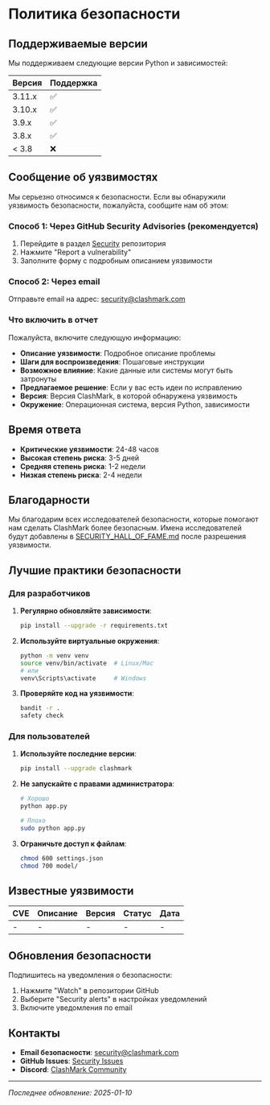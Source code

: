 # Политика безопасности

## Поддерживаемые версии

Мы поддерживаем следующие версии Python и зависимостей:

| Версия | Поддержка          |
| ------- | ------------------ |
| 3.11.x  | :white_check_mark: |
| 3.10.x  | :white_check_mark: |
| 3.9.x   | :white_check_mark: |
| 3.8.x   | :white_check_mark: |
| < 3.8   | :x:                |

## Сообщение об уязвимостях

Мы серьезно относимся к безопасности. Если вы обнаружили уязвимость безопасности, пожалуйста, сообщите нам об этом:

### Способ 1: Через GitHub Security Advisories (рекомендуется)

1. Перейдите в раздел [Security](https://github.com/your-username/clashmark/security) репозитория
2. Нажмите "Report a vulnerability"
3. Заполните форму с подробным описанием уязвимости

### Способ 2: Через email

Отправьте email на адрес: security@clashmark.com

### Что включить в отчет

Пожалуйста, включите следующую информацию:

- **Описание уязвимости**: Подробное описание проблемы
- **Шаги для воспроизведения**: Пошаговые инструкции
- **Возможное влияние**: Какие данные или системы могут быть затронуты
- **Предлагаемое решение**: Если у вас есть идеи по исправлению
- **Версия**: Версия ClashMark, в которой обнаружена уязвимость
- **Окружение**: Операционная система, версия Python, зависимости

## Время ответа

- **Критические уязвимости**: 24-48 часов
- **Высокая степень риска**: 3-5 дней
- **Средняя степень риска**: 1-2 недели
- **Низкая степень риска**: 2-4 недели

## Благодарности

Мы благодарим всех исследователей безопасности, которые помогают нам сделать ClashMark более безопасным. Имена исследователей будут добавлены в [SECURITY_HALL_OF_FAME.md](SECURITY_HALL_OF_FAME.md) после разрешения уязвимости.

## Лучшие практики безопасности

### Для разработчиков

1. **Регулярно обновляйте зависимости**:
   ```bash
   pip install --upgrade -r requirements.txt
   ```

2. **Используйте виртуальные окружения**:
   ```bash
   python -m venv venv
   source venv/bin/activate  # Linux/Mac
   # или
   venv\Scripts\activate     # Windows
   ```

3. **Проверяйте код на уязвимости**:
   ```bash
   bandit -r .
   safety check
   ```

### Для пользователей

1. **Используйте последние версии**:
   ```bash
   pip install --upgrade clashmark
   ```

2. **Не запускайте с правами администратора**:
   ```bash
   # Хорошо
   python app.py
   
   # Плохо
   sudo python app.py
   ```

3. **Ограничьте доступ к файлам**:
   ```bash
   chmod 600 settings.json
   chmod 700 model/
   ```

## Известные уязвимости

| CVE | Описание | Версия | Статус | Дата |
|-----|----------|--------|--------|------|
| - | - | - | - | - |

## Обновления безопасности

Подпишитесь на уведомления о безопасности:

1. Нажмите "Watch" в репозитории GitHub
2. Выберите "Security alerts" в настройках уведомлений
3. Включите уведомления по email

## Контакты

- **Email безопасности**: security@clashmark.com
- **GitHub Issues**: [Security Issues](https://github.com/your-username/clashmark/issues?q=label%3Asecurity)
- **Discord**: [ClashMark Community](https://discord.gg/clashmark)

---

*Последнее обновление: 2025-01-10* 
